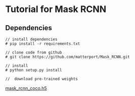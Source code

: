 # Tutorial for Mask RCNN  
## Dependencies  
	// install dependencies   
	# pip install -r requirements.txt
	
	// clone code from github  
	# git clone https://github.com/matterport/Mask_RCNN.git
	
	// install  
	# python setup.py install 
	
	//  download pre-trained weights  
   [mask_rcnn_coco.h5](https://translate.google.com/translate?depth=1&hl=zh-CN&prev=search&rurl=translate.google.com.hk&sl=en&sp=nmt4&u=https://github.com/matterport/Mask_RCNN/releases&xid=17259,15700021,15700124,15700149,15700168,15700173,15700186,15700201)

	